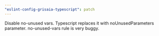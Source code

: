 ```yaml
---
"eslint-config-grisaia-typescript": patch
---
```


Disable no-unused vars. Typescript replaces it with noUnusedParameters parameter. no-unused-vars rule is very buggy.
